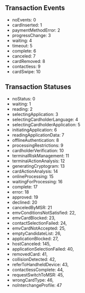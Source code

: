 ## Transaction Events
- noEvents: 0
- cardInserted: 1
- paymentMethodError: 2
- progressChange: 3
- waiting: 4
- timeout: 5
- complete: 6
- canceled: 7
- cardRemoved: 8
- contactless: 9
- cardSwipe: 10
## Transaction Statuses
- noStatus: 0
- waiting: 1
- reading: 2
- selectingApplication: 3
- selectingCardholderLanguage: 4
- selectingCardholderApplication: 5
- initiatingApplication: 6
- readingApplicationData: 7
- offlineAuthentication: 8
- processingRestrictions: 9
- cardholderVerification: 10
- terminalRiskManagement: 11
- terminalActionAnalysis: 12
- generatingCryptogram: 13
- cardActionAnalysis: 14
- onlineProcessing: 15
- waitingForProcessing: 16
- complete: 17
- error: 18
- approved: 19
- declined: 20
- canceledByMSR: 21
- emvConditionsNotSatisfied: 22,
- emvCardBlocked: 23,
- contactSelectionFailed: 24,
- emvCardNotAccepted: 25,
- emptyCandidateList: 26,
- applicationBlocked: 27,
- hostCanceled: 145,
- applicationSelectionFailed: 40,
- removedCard: 41,
- collisionDetected: 42,
- referToHandheldDevice: 43,
- contactlessComplete: 44,
- requestSwitchToMSR: 45,
- wrongCardType: 46,
- noInterchangeProfile: 47
